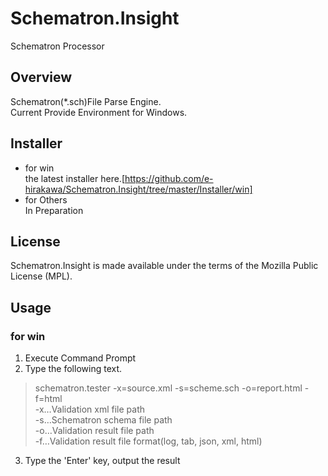 # Schematron.Insight
Schematron Processor  

## Overview
Schematron(\*.sch)File Parse Engine.  
Current Provide Environment for Windows.

## Installer
* for win  
 the latest installer here.[https://github.com/e-hirakawa/Schematron.Insight/tree/master/Installer/win]
* for Others   
 In Preparation

## License
Schematron.Insight is made available under the terms of the Mozilla Public License (MPL).

## Usage
### for win  
1. Execute Command Prompt  
2. Type the following text.  
  > schematron.tester -x=source.xml -s=scheme.sch -o=report.html -f=html  
  -x…Validation xml file path  
  -s…Schematron schema file path  
  -o…Validation result file path  
  -f…Validation result file format(log, tab, json, xml, html)  
3. Type the 'Enter' key, output the result

